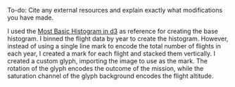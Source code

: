 To-do: Cite any external resources and explain exactly what modifications you have made.

I used the [Most Basic Histogram in d3](https://www.d3-graph-gallery.com/graph/histogram_basic.html) as reference for creating the base histogram. I binned the flight data by year to create the histogram. However, instead of using a single line mark to encode the total number of flights in each year, I created a mark for each flight and stacked them vertically. I created a custom glyph, importing the image to use as the mark. The rotation of the glyph encodes the outcome of the mission, while the saturation channel of the glyph background encodes the flight altitude.